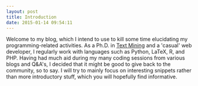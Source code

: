 ```yaml
---
layout: post
title: Introduction
date: 2015-01-14 09:54:11
---
```


Welcome to my blog, which I intend to use to kill some time elucidating my programming-related activities. As a Ph.D. in [Text Mining](https://en.wikipedia.org/wiki/Text_mining) and a 'casual' web developer, I regularly work with languages such as Python, LaTeX, R, and PHP. Having had much aid during my many coding sessions from various blogs and Q&A's, I decided that it might be good to give back to the community, so to say. I will try to mainly focus on interesting snippets rather than more introductory stuff, which you will hopefully find informative.
